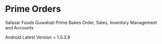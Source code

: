# Prime Orders

Salasar Foods Guwahati Prime Bakes Order, Sales, Inventory Management and Accounts

Android Latest Version = 1.0.3.8
